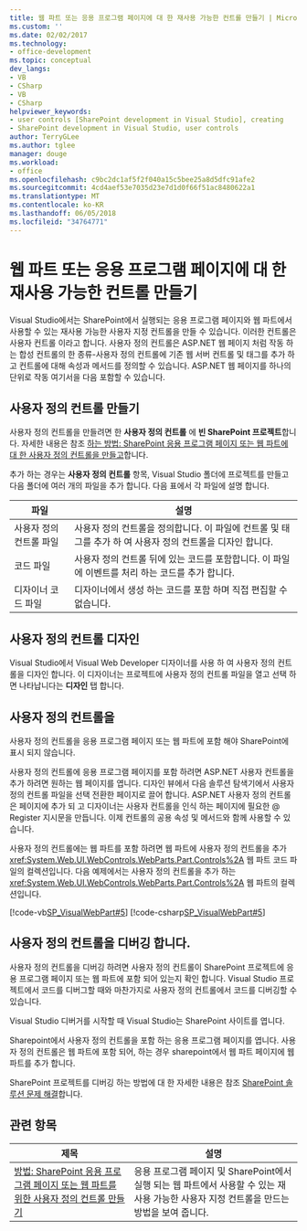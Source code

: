 ```yaml
---
title: 웹 파트 또는 응용 프로그램 페이지에 대 한 재사용 가능한 컨트롤 만들기 | Microsoft Docs
ms.custom: ''
ms.date: 02/02/2017
ms.technology:
- office-development
ms.topic: conceptual
dev_langs:
- VB
- CSharp
- VB
- CSharp
helpviewer_keywords:
- user controls [SharePoint development in Visual Studio], creating
- SharePoint development in Visual Studio, user controls
author: TerryGLee
ms.author: tglee
manager: douge
ms.workload:
- office
ms.openlocfilehash: c9bc2dc1af5f2f040a15c5bee25a8d5dfc91afe2
ms.sourcegitcommit: 4cd4aef53e7035d23e7d1d0f66f51ac8480622a1
ms.translationtype: MT
ms.contentlocale: ko-KR
ms.lasthandoff: 06/05/2018
ms.locfileid: "34764771"
---
```

# <a name="create-reusable-controls-for-web-parts-or-application-pages"></a>웹 파트 또는 응용 프로그램 페이지에 대 한 재사용 가능한 컨트롤 만들기
  Visual Studio에서는 SharePoint에서 실행되는 응용 프로그램 페이지와 웹 파트에서 사용할 수 있는 재사용 가능한 사용자 지정 컨트롤을 만들 수 있습니다. 이러한 컨트롤은 사용자 컨트롤 이라고 합니다. 사용자 정의 컨트롤은 ASP.NET 웹 페이지 처럼 작동 하는 합성 컨트롤의 한 종류-사용자 정의 컨트롤에 기존 웹 서버 컨트롤 및 태그를 추가 하 고 컨트롤에 대해 속성과 메서드를 정의할 수 있습니다. ASP.NET 웹 페이지를 하나의 단위로 작동 여기서을 다음 포함할 수 있습니다.  
  
## <a name="create-a-user-control"></a>사용자 정의 컨트롤 만들기
 사용자 정의 컨트롤을 만들려면 한 **사용자 정의 컨트롤** 에 **빈 SharePoint 프로젝트**합니다. 자세한 내용은 참조 [하는 방법: SharePoint 응용 프로그램 페이지 또는 웹 파트에 대 한 사용자 정의 컨트롤을 만들고](../sharepoint/how-to-create-a-user-control-for-a-sharepoint-application-page-or-web-part.md)합니다.  
  
 추가 하는 경우는 **사용자 정의 컨트롤** 항목, Visual Studio 폴더에 프로젝트를 만들고 다음 폴더에 여러 개의 파일을 추가 합니다. 다음 표에서 각 파일에 설명 합니다.  
  
|파일|설명|  
|----------|-----------------|  
|사용자 정의 컨트롤 파일|사용자 정의 컨트롤을 정의합니다. 이 파일에 컨트롤 및 태그를 추가 하 여 사용자 정의 컨트롤을 디자인 합니다.|  
|코드 파일|사용자 정의 컨트롤 뒤에 있는 코드를 포함합니다. 이 파일에 이벤트를 처리 하는 코드를 추가 합니다.|  
|디자이너 코드 파일|디자이너에서 생성 하는 코드를 포함 하며 직접 편집할 수 없습니다.|  
  
## <a name="design-the-user-control"></a>사용자 정의 컨트롤 디자인
 Visual Studio에서 Visual Web Developer 디자이너를 사용 하 여 사용자 정의 컨트롤을 디자인 합니다. 이 디자이너는 프로젝트에 사용자 정의 컨트롤 파일을 열고 선택 하면 나타납니다는 **디자인** 탭 합니다.  

## <a name="consume-the-user-control"></a>사용자 정의 컨트롤을
 사용자 정의 컨트롤을 응용 프로그램 페이지 또는 웹 파트에 포함 해야 SharePoint에 표시 되지 않습니다.  
  
 사용자 정의 컨트롤에 응용 프로그램 페이지를 포함 하려면 ASP.NET 사용자 컨트롤을 추가 하려면 원하는 웹 페이지를 엽니다. 디자인 뷰에서 다음 솔루션 탐색기에서 사용자 정의 컨트롤 파일을 선택 전환한 페이지로 끌어 합니다. ASP.NET 사용자 정의 컨트롤은 페이지에 추가 되 고 디자이너는 사용자 컨트롤을 인식 하는 페이지에 필요한 @ Register 지시문을 만듭니다. 이제 컨트롤의 공용 속성 및 메서드와 함께 사용할 수 있습니다.  
  
 사용자 정의 컨트롤에는 웹 파트를 포함 하려면 웹 파트에 사용자 정의 컨트롤을 추가 <xref:System.Web.UI.WebControls.WebParts.Part.Controls%2A> 웹 파트 코드 파일의 컬렉션입니다. 다음 예제에서는 사용자 정의 컨트롤을 추가 하는 <xref:System.Web.UI.WebControls.WebParts.Part.Controls%2A> 웹 파트의 컬렉션입니다.  
  
 [!code-vb[SP_VisualWebPart#5](../sharepoint/codesnippet/VisualBasic/sp_visualwebpart.vb/visualwebpart1/visualwebpart1.vb#5)]
 [!code-csharp[SP_VisualWebPart#5](../sharepoint/codesnippet/CSharp/sp_visualwebpart.cs/visualwebpart1/visualwebpart1.cs#5)]  
  
## <a name="debug-a-user-control"></a>사용자 정의 컨트롤을 디버깅 합니다.
 사용자 정의 컨트롤을 디버깅 하려면 사용자 정의 컨트롤이 SharePoint 프로젝트에 응용 프로그램 페이지 또는 웹 파트에 포함 되어 있는지 확인 합니다. Visual Studio 프로젝트에서 코드를 디버그할 때와 마찬가지로 사용자 정의 컨트롤에서 코드를 디버깅할 수 있습니다.  
  
 Visual Studio 디버거를 시작할 때 Visual Studio는 SharePoint 사이트를 엽니다.  
  
 Sharepoint에서 사용자 정의 컨트롤을 포함 하는 응용 프로그램 페이지를 엽니다. 사용자 정의 컨트롤은 웹 파트에 포함 되어, 하는 경우 sharepoint에서 웹 파트 페이지에 웹 파트를 추가 합니다.  
  
 SharePoint 프로젝트를 디버깅 하는 방법에 대 한 자세한 내용은 참조 [SharePoint 솔루션 문제 해결](../sharepoint/troubleshooting-sharepoint-solutions.md)합니다.  
  
## <a name="related-topics"></a>관련 항목
  
|제목|설명|  
|-----------|-----------------|  
|[방법: SharePoint 응용 프로그램 페이지 또는 웹 파트를 위한 사용자 정의 컨트롤 만들기](../sharepoint/how-to-create-a-user-control-for-a-sharepoint-application-page-or-web-part.md)|응용 프로그램 페이지 및 SharePoint에서 실행 되는 웹 파트에서 사용할 수 있는 재사용 가능한 사용자 지정 컨트롤을 만드는 방법을 보여 줍니다.|  
  